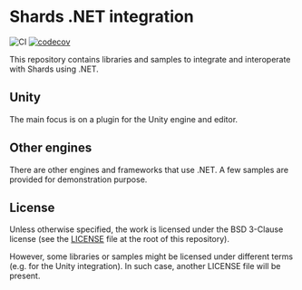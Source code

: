 # Shards .NET integration

![CI](https://github.com/fragcolor-xyz/sharp-shards/workflows/CI/badge.svg)
[![codecov](https://codecov.io/gh/fragcolor-xyz/sharp-shards/branch/master/graph/badge.svg?token=Ub3YZq1jfO)](https://codecov.io/gh/fragcolor-xyz/sharp-shards)

This repository contains libraries and samples to integrate and interoperate with Shards using .NET.

## Unity

The main focus is on a plugin for the Unity engine and editor.

## Other engines

There are other engines and frameworks that use .NET. A few samples are provided for demonstration purpose.

## License

Unless otherwise specified, the work is licensed under the BSD 3-Clause license (see the [LICENSE](LICENSE) file at the root of this repository).

However, some libraries or samples might be licensed under different terms (e.g. for the Unity integration). In such case, another LICENSE file will be present.
